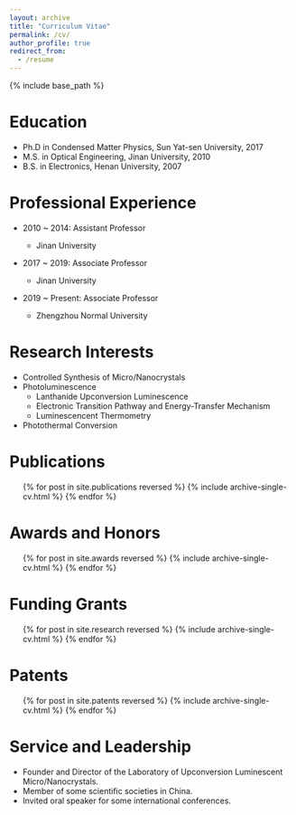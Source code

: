 ```yaml
---
layout: archive
title: "Curriculum Vitae"
permalink: /cv/
author_profile: true
redirect_from:
  - /resume
---
```


{% include base_path %}

Education
======
* Ph.D in Condensed Matter Physics, Sun Yat-sen University, 2017
* M.S. in Optical Engineering, Jinan University, 2010
* B.S. in Electronics, Henan University, 2007

Professional Experience
======
* 2010 ~ 2014: Assistant Professor
  * Jinan University

* 2017 ~ 2019: Associate Professor
  * Jinan University

* 2019 ~ Present: Associate Professor
  * Zhengzhou Normal University

Research Interests
======
* Controlled Synthesis of Micro/Nanocrystals
* Photoluminescence
  * Lanthanide Upconversion Luminescence
  * Electronic Transition Pathway and Energy-Transfer Mechanism
  * Luminescencent Thermometry
* Photothermal Conversion

Publications
======
  <ul>{% for post in site.publications reversed %}
    {% include archive-single-cv.html %}
  {% endfor %}</ul>

Awards and Honors
======
  <ul>{% for post in site.awards reversed %}
    {% include archive-single-cv.html %}
  {% endfor %}</ul>

Funding Grants
======
  <ul>{% for post in site.research reversed %}
    {% include archive-single-cv.html %}
  {% endfor %}</ul>
 
Patents
======
  <ul>{% for post in site.patents reversed %}
    {% include archive-single-cv.html %}
  {% endfor %}</ul>

Service and Leadership
======
* Founder and Director of the Laboratory of Upconversion Luminescent Micro/Nanocrystals.
* Member of some scientific societies in China.
* Invited oral speaker for some international conferences.


